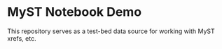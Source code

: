 # MyST Notebook Demo

This repository serves as a test-bed data source for working with MyST xrefs, etc.
